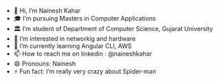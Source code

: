 - 👋 Hi, I’m Nainesh Kahar
- 🎓 I’m pursuing Masters in Computer Applications
- 🏛️ I’m student of Department of Computer Science, Gujarat University
- 👀 I’m interested in networkig and hardware
- 🌱 I’m currently learning Angular CLI, AWS
- 📫 How to reach me on linkedin : @naineshkahar
- 😄 Pronouns: Nainesh
- ⚡ Fun fact: I’m really very crazy about Spider-man

<!---
NaineshKahar/NaineshKahar is a ✨ special ✨ repository because its `README.md` (this file) appears on your GitHub profile.
You can click the Preview link to take a look at your changes.
--->
